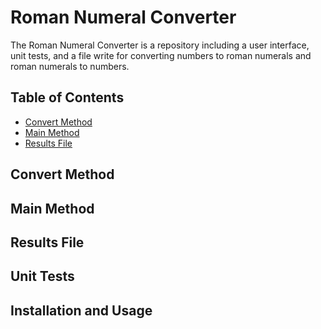 # Roman Numeral Converter
The Roman Numeral Converter is a repository including a user interface, unit tests, and a file write for converting numbers to roman numerals and roman numerals to numbers. 

## Table of Contents
* [Convert Method](https://github.com/jacksteel5314/RomanNumeralFinal/blob/main/README.md#convert-method)
* [Main Method](https://github.com/jacksteel5314/RomanNumeralFinal/blob/main/README.md#main-method)
* [Results File](https://github.com/jacksteel5314/RomanNumeralFinal/blob/main/README.md#results-file)

## Convert Method

## Main Method

## Results File 

## Unit Tests 


 ## Installation and Usage

 
